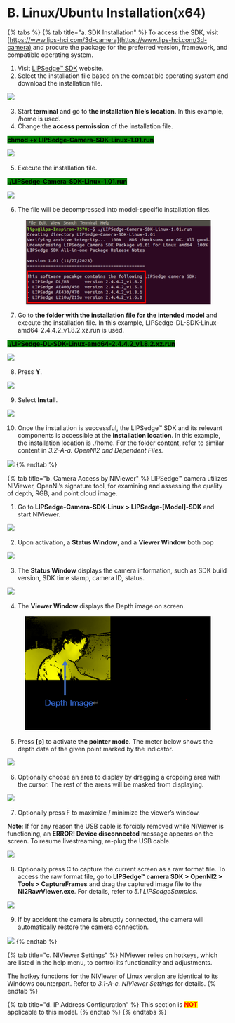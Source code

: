 # B. Linux/Ubuntu Installation(x64)

{% tabs %}
{% tab title="a. SDK Installation" %}
To access the SDK, visit [https://www.lips-hci.com/3d-camera](https://www.lips-hci.com/3d-camera) and procure the package for the preferred version, framework, and compatible operating system.

1. Visit [LIPSedge™ SDK](https://www.lips-hci.com/developer-documentation) website.
2. Select the installation file based on the compatible operating system and download the installation file.

![](<../../.gitbook/assets/global\_camera/LinuxUbuntu Installation/0 (3).png>)

3. Start **terminal** and go to **the installation file’s location**. In this example, /home is used.
4. Change the **access permission** of the installation file.

<mark style="background-color:green;">**chmod +x LIPSedge-Camera-SDK-Linux-1.01.run**</mark>

![](<../../.gitbook/assets/global\_camera/LinuxUbuntu Installation/1 (1).png>)

5. Execute the installation file.

<mark style="background-color:green;">**./LIPSedge-Camera-SDK-Linux-1.01.run**</mark>

![](<../../.gitbook/assets/global\_camera/LinuxUbuntu Installation/2 (1).png>)

6. The file will be decompressed into model-specific installation files.

<figure><img src="../../.gitbook/assets/global_camera/LinuxUbuntu Installation/image.png" alt=""><figcaption></figcaption></figure>

7. Go to **the folder with the installation file for the intended model** and execute the installation file. In this example, LIPSedge-DL-SDK-Linux-amd64-2.4.4.2\_v1.8.2.xz.run is used.

<mark style="background-color:green;">**./LIPSedge-DL-SDK-Linux-amd64-2.4.4.2\_v1.8.2.xz.run**</mark>

![](<../../.gitbook/assets/global\_camera/LinuxUbuntu Installation/4 (1).png>)

8. Press **Y**.

![](<../../.gitbook/assets/global\_camera/LinuxUbuntu Installation/5 (1).png>)

9. Select **Install**.

![](<../../.gitbook/assets/global\_camera/LinuxUbuntu Installation/6 (1).png>)

10. Once the installation is successful, the LIPSedge™ SDK and its relevant components is accessible at the **installation location**. In this example, the installation location is ./home. For the folder content, refer to similar content in _3.2-A-a. OpenNI2 and Dependent Files._

![](<../../.gitbook/assets/global\_camera/LinuxUbuntu Installation/7 (1).png>)
{% endtab %}

{% tab title="b. Camera Access by NIViewer" %}
LIPSedge™ camera utilizes NIViewer, OpenNI’s signature tool, for examining and assessing the quality of depth, RGB, and point cloud image.

1. Go to **LIPSedge-Camera-SDK-Linux > LIPSedge-\[Model]-SDK** and start NIViewer.

![](<../../.gitbook/assets/global\_camera/LinuxUbuntu Installation/8 (1).png>)

2. Upon activation, a **Status Window**, and a **Viewer Window** both pop

![](<../../.gitbook/assets/global\_camera/LinuxUbuntu Installation/9 (1).png>)

3. The **Status Window** displays the camera information, such as SDK build version, SDK time stamp, camera ID, status.

![](../../.gitbook/assets/global\_camera/LinuxUbuntu%20Installation/10%20\(1\).png)

4. The **Viewer Window** displays the Depth image on screen.

<figure><img src="../../.gitbook/assets/global_camera/LinuxUbuntu Installation/image (22).png" alt=""><figcaption></figcaption></figure>

5. Press **\[p]** to activate **the pointer mode**. The meter below shows the depth data of the given point marked by the indicator.

![](<../../.gitbook/assets/global\_camera/LinuxUbuntu Installation/12 (1).png>)

6. Optionally choose an area to display by dragging a cropping area with the cursor. The rest of the areas will be masked from displaying.

![](<../../.gitbook/assets/global\_camera/LinuxUbuntu Installation/13 (1).png>)

7. Optionally press F to maximize / minimize the viewer’s window.

**Note**: If for any reason the USB cable is forcibly removed while NiViewer is functioning, an **ERROR! Device disconnected** message appears on the screen. To resume livestreaming, re-plug the USB cable.

![](<../../.gitbook/assets/global\_camera/LinuxUbuntu Installation/14 (1) (1).png>)

8. Optionally press C to capture the current screen as a raw format file. To access the raw format file, go to **LIPSedge™ camera SDK > OpenNI2 > Tools > CaptureFrames** and drag the captured image file to the **Ni2RawViewer.exe**. For details, refer to _5.1 LIPSedgeSamples_.

![](<../../.gitbook/assets/global\_camera/LinuxUbuntu Installation/15 (1).png>)

9. If by accident the camera is abruptly connected, the camera will automatically restore the camera connection.

![](<../../.gitbook/assets/global\_camera/LinuxUbuntu Installation/16 (1).png>)
{% endtab %}

{% tab title="c. NIViewer Settings" %}
NIViewer relies on hotkeys, which are listed in the help menu, to control its functionality and adjustments.

The hotkey functions for the NIViewer of Linux version are identical to its Windows counterpart. Refer to _3.1-A-c. NIViewer Settings_ for details.
{% endtab %}

{% tab title="d. IP Address Configuration" %}
This section is <mark style="color:red;">**NOT**</mark> applicable to this model.
{% endtab %}
{% endtabs %}
